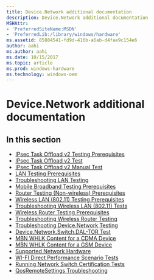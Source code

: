 ```yaml
---
title: Device.Network additional documentation
description: Device.Network additional documentation
MSHAttr:
- 'PreferredSiteName:MSDN'
- 'PreferredLib:/library/windows/hardware'
ms.assetid: 85884541-fd9d-416b-a6ab-d4fae9c154e6
author: aahi
ms.author: aahi
ms.date: 10/15/2017
ms.topic: article
ms.prod: windows-hardware
ms.technology: windows-oem
---
```


# Device.Network additional documentation


## <span id="in_this_section"></span>In this section


-   [IPsec Task Offload v2 Testing Prerequisites](ipsec-task-offload-v2-testing-prerequisites.md)
-   [IPsec Task Offload v2 Test](ipsec-task-offload-v2-testmissing.md)
-   [IPsec Task Offload v2 Manual Test](ipsec-task-offload-v2-manual-test.md)
-   [LAN Testing Prerequisites](lan-testing-prerequisites.md)
-   [Troubleshooting LAN Testing](troubleshooting-lan-testing.md)
-   [Mobile Broadband Testing Prerequisites](mobile-broadband-testing-prerequisites.md)
-   [Router Testing (Non-wireless) Prerequisites](router-testing--non-wireless--prerequisites.md)
-   [Wireless LAN (802.11) Testing Prerequisites](wireless-lan--80211--testing-prerequisites.md)
-   [Troubleshooting Wireless LAN (802.11) Tests](troubleshooting-wireless-lan--80211--tests.md)
-   [Wireless Router Testing Prerequisites](wireless-router-testing-prerequisites.md)
-   [Troubleshooting Wireless Router Testing](troubleshooting-wireless-router-testing.md)
-   [Troubleshooting Device.Network Testing](troubleshooting-devicenetwork-testing.md)
-   [Device.Network.Switch.DAL-TOR Test](devicenetworkswitchdal-tor-test.md)
-   [MBN WHLK Content for a CDMA Device](mbn-whck-content-for-a-cdma-device.md)
-   [MBN WHLK Content for a GSM Device](mbn-whck-content-for-a-gsm-device.md)
-   [Supported Network Hardware](supported-network-hardware.md)
-   [WI-FI Direct Performance Scenario Tests](wi-fi-direct-performance-scenario-tests.md)
-   [Running Network Switch Certification Tests](running-network-switch-certification-tests.md)
-   [QosRemoteSettings Troubleshooting](qosremotesettings.md)
 

 






